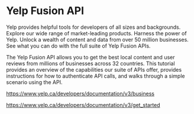 # Yelp Fusion API

Yelp provides helpful tools for developers of all sizes and backgrounds. Explore our wide range of market-leading products.
Harness the power of Yelp. Unlock a wealth of content and data from over 50 million businesses. See what you can do with the full suite of Yelp Fusion APIs.

The Yelp Fusion API allows you to get the best local content and user reviews from millions of businesses across 32 countries. 
This tutorial provides an overview of the capabilities our suite of APIs offer, 
provides instructions for how to authenticate API calls, and walks through a simple scenario using the API.

https://www.yelp.ca/developers/documentation/v3/business

https://www.yelp.ca/developers/documentation/v3/get_started
